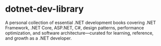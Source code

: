 # dotnet-dev-library
A personal collection of essential .NET development books covering .NET Framework, .NET Core, ASP.NET, C#, design patterns, performance optimization, and software architecture—curated for learning, reference, and growth as a .NET developer.
